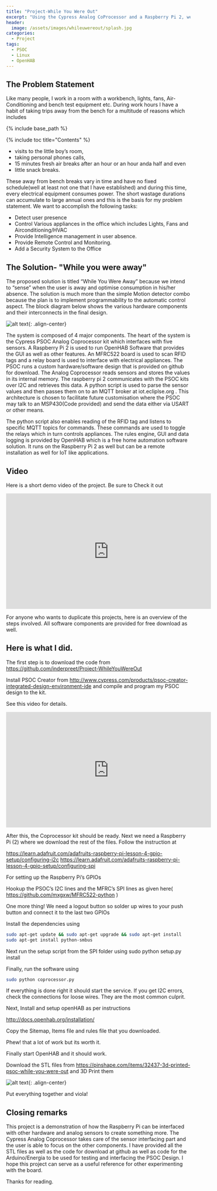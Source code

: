 ```yaml
---
title: "Project-While You Were Out"
excerpt: "Using the Cypress Analog CoProcessor and a Raspberry Pi 2, we automate and Office"
header:
  image: /assets/images/whileuwereout/splash.jpg
categories: 
  - Project
tags:
  - PSOC
  - Linux
  - OpenHAB
---
```


## The Problem Statement

Like many people, I work in a room with a workbench, lights, fans, Air-Conditioning and bench test equipment etc. During work hours I have a habit of taking trips away from the bench for a multitude of reasons which includes

{% include base_path %}

{% include toc title="Contents" %}

* visits to the little boy’s room,
* taking personal phones calls,
* 15 minutes fresh air breaks after an hour or an hour anda half and even
* little snack breaks.

These away from bench breaks vary in time and have no fixed schedule(well at least not one that I have established) and during this time, every electrical equipment consumes power. The short wastage durations can accumulate to large annual ones and this is the basis for my problem statement. We want to accomplish the following tasks:

* Detect user presence
* Control Various appliances in the office which includes Lights, Fans and Airconditioning/HVAC
* Provide Intelligence management in user absence.
* Provide Remote Control and Monitoring.
* Add a Security System to the Office

## The Solution- "While you were away"

The proposed solution is titled “While You Were Away” because we intend to “sense” when the user is away and optimise consumption in his/her absence. The solution is much more than the simple Motion detector combo because the plan is to implement programmability to the automatic control aspect. The block diagram below shows the various hardware components and their interconnects in the final design.

![alt text](/assets/images/whileuwereout/2.jpg){: .align-center}

The system is composed of 4 major components. The heart of the system is the Cypress PSOC Analog Coprocessor kit which interfaces with five sensors. A Raspberry Pi 2 is used to run OpenHAB Software that provides the GUI as well as other features. An MFRC522 board is used to scan RFID tags and a relay board is used to interface with electrical appliances. The PSOC runs a custom hardware/software design that is provided on github for download. The Analog Coprocessor reads sensors and stores the values in its internal memory. The raspberry pi 2 communicates with the PSOC kits over I2C and retrieves this data. A python script is used to parse the sensor values and then passes them on to an MQTT broker at iot.ecliplse.org . This architecture is chosen to facilitate future customisation where the PSOC may talk to an MSP430(Code provided) and send the data either via USART or other means.

The python script also enables reading of the RFID tag and listens to specific MQTT topics for commands. These commands are used to toggle the relays which in turn controls appliances. The rules engine, GUI and data logging is provided by OpenHAB which is a free home automation software solution. It runs on the Raspberry Pi 2 as well but can be a remote installation as well for IoT like applications.

## Video
Here is a short demo video of the project. Be sure to Check it out

<iframe width="560" height="315" src="https://www.youtube.com/embed/r_VpPWnMmHs" frameborder="0" allowfullscreen></iframe>

For anyone who wants to duplicate this projects, here is an overview of the steps involved. All software components are provided for free download as well.

## Here is what I did.

The first step is to download the code from https://github.com/inderpreet/Project-WhileYouWereOut

Install PSOC Creator from http://www.cypress.com/products/psoc-creator-integrated-design-environment-ide and compile and program my PSOC design to the kit.

See this video for details.

<iframe width="560" height="315" src="https://www.youtube.com/embed/awuQyhztke0" frameborder="0" allowfullscreen></iframe>

After this, the Coprocessor kit should be ready. Next we need a Raspberry Pi (2) where we download the rest of the files. Follow the instruction at

https://learn.adafruit.com/adafruits-raspberry-pi-lesson-4-gpio-setup/configuring-i2c
https://learn.adafruit.com/adafruits-raspberry-pi-lesson-4-gpio-setup/configuring-spi

For setting up the Raspberry Pi’s GPIOs

Hookup the PSOC’s I2C lines and the MFRC’s SPI lines as given here( https://github.com/mxgxw/MFRC522-python )

One more thing! We need a logout button so solder up wires to your push button and connect it to the last two GPIOs

Install the dependencies using

```bash
sudo apt-get update && sudo apt-get upgrade && sudo apt-get install 
sudo apt-get install python-smbus 
```

Next run the setup script from the SPI folder using sudo python setup.py install

Finally, run the software using

```bash
sudo python coprocessor.py 
```

If everything is done right it should start the service. If you get I2C errors, check the connections for loose wires. They are the most common culprit.

Next, Install and setup openHAB as per instructions

http://docs.openhab.org/installation/

Copy the Sitemap, Items file and rules file that you downloaded.

Phew! that a lot of work but its worth it.

Finally start OpenHAB and it should work.

Download the STL files from https://pinshape.com/items/32437-3d-printed-psoc-while-you-were-out and 3D Print them

![alt text](/assets/images/whileuwereout/1.jpeg){: .align-center}

Put everything together and viola!

## Closing remarks

This project is a demonstration of how the Raspberry Pi can be interfaced with other hardware and analog sensors to create something more. The Cypress Analog Coprocessor takes care of the sensor interfacing part and the user is able to focus on the other components. I have provided all the STL files as well as the code for download at github as well as code for the Arduino/Energia to be used for testing and interfacing the PSOC Design. I hope this project can serve as a useful reference for other experimenting with the board.

Thanks for reading.
